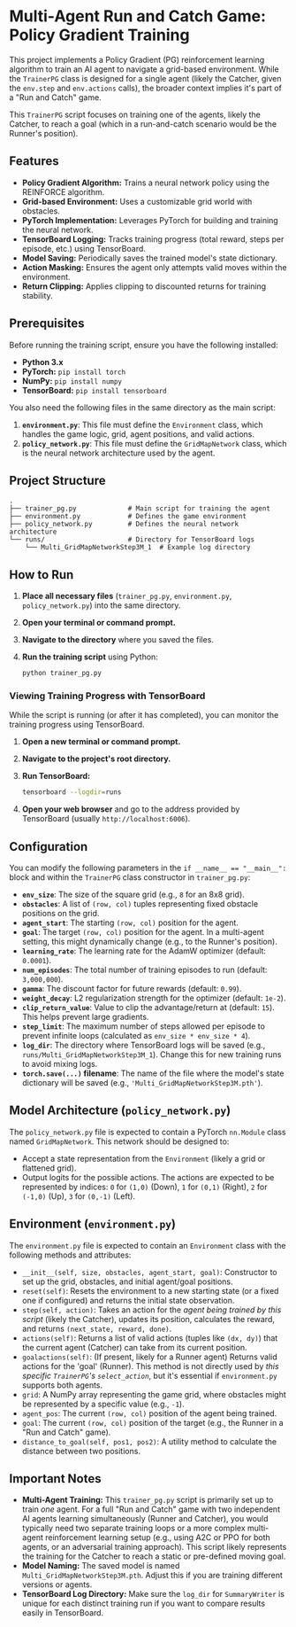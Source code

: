 
# Multi-Agent Run and Catch Game: Policy Gradient Training

This project implements a Policy Gradient (PG) reinforcement learning algorithm to train an AI agent to navigate a grid-based environment. While the `TrainerPG` class is designed for a single agent (likely the Catcher, given the `env.step` and `env.actions` calls), the broader context implies it's part of a "Run and Catch" game.

This `TrainerPG` script focuses on training one of the agents, likely the Catcher, to reach a goal (which in a run-and-catch scenario would be the Runner's position).

## Features

* **Policy Gradient Algorithm:** Trains a neural network policy using the REINFORCE algorithm.
* **Grid-based Environment:** Uses a customizable grid world with obstacles.
* **PyTorch Implementation:** Leverages PyTorch for building and training the neural network.
* **TensorBoard Logging:** Tracks training progress (total reward, steps per episode, etc.) using TensorBoard.
* **Model Saving:** Periodically saves the trained model's state dictionary.
* **Action Masking:** Ensures the agent only attempts valid moves within the environment.
* **Return Clipping:** Applies clipping to discounted returns for training stability.

## Prerequisites

Before running the training script, ensure you have the following installed:

* **Python 3.x**
* **PyTorch:** `pip install torch`
* **NumPy:** `pip install numpy`
* **TensorBoard:** `pip install tensorboard`

You also need the following files in the same directory as the main script:

1.  **`environment.py`**: This file must define the `Environment` class, which handles the game logic, grid, agent positions, and valid actions.
2.  **`policy_network.py`**: This file must define the `GridMapNetwork` class, which is the neural network architecture used by the agent.

## Project Structure

```
.
├── trainer_pg.py             # Main script for training the agent
├── environment.py            # Defines the game environment
├── policy_network.py         # Defines the neural network architecture
└── runs/                     # Directory for TensorBoard logs
    └── Multi_GridMapNetworkStep3M_1  # Example log directory
```

## How to Run

1.  **Place all necessary files** (`trainer_pg.py`, `environment.py`, `policy_network.py`) into the same directory.
2.  **Open your terminal or command prompt.**
3.  **Navigate to the directory** where you saved the files.
4.  **Run the training script** using Python:

    ```bash
    python trainer_pg.py
    ```

### Viewing Training Progress with TensorBoard

While the script is running (or after it has completed), you can monitor the training progress using TensorBoard.

1.  **Open a new terminal or command prompt.**
2.  **Navigate to the project's root directory.**
3.  **Run TensorBoard:**

    ```bash
    tensorboard --logdir=runs
    ```

4.  **Open your web browser** and go to the address provided by TensorBoard (usually `http://localhost:6006`).

## Configuration

You can modify the following parameters in the `if __name__ == "__main__":` block and within the `TrainerPG` class constructor in `trainer_pg.py`:

* **`env_size`**: The size of the square grid (e.g., `8` for an 8x8 grid).
* **`obstacles`**: A list of `(row, col)` tuples representing fixed obstacle positions on the grid.
* **`agent_start`**: The starting `(row, col)` position for the agent.
* **`goal`**: The target `(row, col)` position for the agent. In a multi-agent setting, this might dynamically change (e.g., to the Runner's position).
* **`learning_rate`**: The learning rate for the AdamW optimizer (default: `0.0001`).
* **`num_episodes`**: The total number of training episodes to run (default: `3,000,000`).
* **`gamma`**: The discount factor for future rewards (default: `0.99`).
* **`weight_decay`**: L2 regularization strength for the optimizer (default: `1e-2`).
* **`clip_return_value`**: Value to clip the advantage/return at (default: `15`). This helps prevent large gradients.
* **`step_limit`**: The maximum number of steps allowed per episode to prevent infinite loops (calculated as `env_size * env_size * 4`).
* **`log_dir`**: The directory where TensorBoard logs will be saved (e.g., `runs/Multi_GridMapNetworkStep3M_1`). Change this for new training runs to avoid mixing logs.
* **`torch.save(...)` filename**: The name of the file where the model's state dictionary will be saved (e.g., `'Multi_GridMapNetworkStep3M.pth'`).

## Model Architecture (`policy_network.py`)

The `policy_network.py` file is expected to contain a PyTorch `nn.Module` class named `GridMapNetwork`. This network should be designed to:

* Accept a state representation from the `Environment` (likely a grid or flattened grid).
* Output logits for the possible actions. The actions are expected to be represented by indices: `0` for `(1,0)` (Down), `1` for `(0,1)` (Right), `2` for `(-1,0)` (Up), `3` for `(0,-1)` (Left).

## Environment (`environment.py`)

The `environment.py` file is expected to contain an `Environment` class with the following methods and attributes:

* `__init__(self, size, obstacles, agent_start, goal)`: Constructor to set up the grid, obstacles, and initial agent/goal positions.
* `reset(self)`: Resets the environment to a new starting state (or a fixed one if configured) and returns the initial state observation.
* `step(self, action)`: Takes an action for the *agent being trained by this script* (likely the Catcher), updates its position, calculates the reward, and returns `(next_state, reward, done)`.
* `actions(self)`: Returns a list of valid actions (tuples like `(dx, dy)`) that the current agent (Catcher) can take from its current position.
* `goalactions(self)`: (If present, likely for a Runner agent) Returns valid actions for the 'goal' (Runner). This method is not directly used by *this specific `TrainerPG`'s `select_action`*, but it's essential if `environment.py` supports both agents.
* `grid`: A NumPy array representing the game grid, where obstacles might be represented by a specific value (e.g., `-1`).
* `agent_pos`: The current `(row, col)` position of the agent being trained.
* `goal`: The current `(row, col)` position of the target (e.g., the Runner in a "Run and Catch" game).
* `distance_to_goal(self, pos1, pos2)`: A utility method to calculate the distance between two positions.

## Important Notes

* **Multi-Agent Training:** This `trainer_pg.py` script is primarily set up to train *one* agent. For a full "Run and Catch" game with two independent AI agents learning simultaneously (Runner and Catcher), you would typically need two separate training loops or a more complex multi-agent reinforcement learning setup (e.g., using A2C or PPO for both agents, or an adversarial training approach). This script likely represents the training for the Catcher to reach a static or pre-defined moving goal.
* **Model Naming:** The saved model is named `Multi_GridMapNetworkStep3M.pth`. Adjust this if you are training different versions or agents.
* **TensorBoard Log Directory:** Make sure the `log_dir` for `SummaryWriter` is unique for each distinct training run if you want to compare results easily in TensorBoard.
